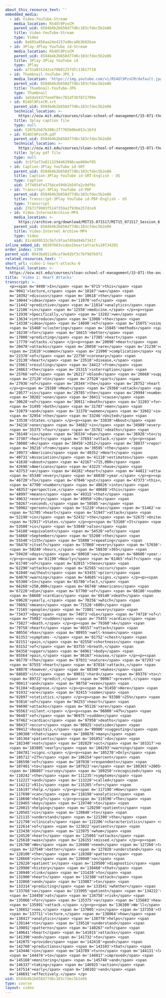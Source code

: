 ```yaml
---
about_this_resource_text: ''
embedded_media:
  - id: Video-YouTube-Stream
    media_location: RS4Ol9PzxCM
    parent_uid: 8584b4b2b658d77d6c103cfdec5b2e86
    title: Video-YouTube-Stream
    type: Video
    uid: 8a693a856aa24e4157a9bca8b3b92bae
  - id: 3Play-3Play YouTube id-Stream
    media_location: RS4Ol9PzxCM
    parent_uid: 8584b4b2b658d77d6c103cfdec5b2e86
    title: 3Play-3Play YouTube id
    type: 3Play
    uid: a731a031242ce70b0125fdfc13617718
  - id: Thumbnail-YouTube-JPG_1
    media_location: 'https://img.youtube.com/vi/RS4Ol9PzxCM/default.jpg'
    parent_uid: 8584b4b2b658d77d6c103cfdec5b2e86
    title: Thumbnail-YouTube-JPG
    type: Thumbnail
    uid: 1e5da5437feedf0ec701df36f871799e
  - id: RS4Ol9PzxCM.srt
    parent_uid: 8584b4b2b658d77d6c103cfdec5b2e86
    technical_location: >-
      https://ocw.mit.edu/courses/sloan-school-of-management/15-071-the-analytics-edge-spring-2017/clustering/predictive-diagnosis-discovering-patterns-for-disease-detection/video-1-heart-attacks-0/RS4Ol9PzxCM.srt
    title: 3play caption file
    type: null
    uid: 5387b2b87b398c2f7765b06e653c1bfd
  - id: RS4Ol9PzxCM.pdf
    parent_uid: 8584b4b2b658d77d6c103cfdec5b2e86
    technical_location: >-
      https://ocw.mit.edu/courses/sloan-school-of-management/15-071-the-analytics-edge-spring-2017/clustering/predictive-diagnosis-discovering-patterns-for-disease-detection/video-1-heart-attacks-0/RS4Ol9PzxCM.pdf
    title: 3play pdf file
    type: null
    uid: 3c5f1e73a8113294463996cae860ef95
  - id: Caption-3Play YouTube id-SRT
    parent_uid: 8584b4b2b658d77d6c103cfdec5b2e86
    title: Caption-3Play YouTube id-SRT-English - US
    type: Caption
    uid: 2f74054fa175dce594b1b54fa2c8df0c
  - id: Transcript-3Play YouTube id-PDF
    parent_uid: 8584b4b2b658d77d6c103cfdec5b2e86
    title: Transcript-3Play YouTube id-PDF-English - US
    type: Transcript
    uid: 27671f9903f514f359a2f930e257dce9
  - id: Video-InternetArchive-MP4
    media_location: >-
      https://archive.org/download/MIT15.071S17/MIT15_071S17_Session_6.3.01_300k.mp4
    parent_uid: 8584b4b2b658d77d6c103cfdec5b2e86
    title: Video-Internet Archive-MP4
    type: Video
    uid: 81cddd9532c5b7c9faa7456d94b7341f
inline_embed_id: 88397663video1heartattacks20734205
order_index: 1398
parent_uid: 0943bd811d9caf9e92bf3c7bf9d7b9f2
related_resources_text: ''
short_url: video-1-heart-attacks-0
technical_location: >-
  https://ocw.mit.edu/courses/sloan-school-of-management/15-071-the-analytics-edge-spring-2017/clustering/predictive-diagnosis-discovering-patterns-for-disease-detection/video-1-heart-attacks-0
title: 'Video 1: Heart Attacks'
transcript: >-
  <p><span m='9490'>In</span> <span m='9715'>this</span> <span
  m='9941'>lecture,</span> <span m='10167'>we</span> <span
  m='10392'>discuss</span> <span m='10618'>the</span> <span
  m='10844'>idea</span> <span m='11070'>of</span> <span
  m='11442'>predictive</span> <span m='11814'>analytics</span> <span
  m='12186'>in</span> <span m='12558'>medicine.</span> </p><p><span
  m='12930'>Specifically,</span> <span m='13282'>we</span> <span
  m='13634'>introduce</span> <span m='13986'>the</span> <span
  m='14338'>idea</span> <span m='14690'>of</span> <span m='15075'>using</span>
  <span m='15460'>clustering</span> <span m='15845'>methods</span> <span
  m='16230'>for</span> <span m='16615'>better</span> <span
  m='17000'>predicting</span> <span m='17385'>heart</span> <span
  m='17770'>attacks.</span> </p><p><span m='20090'>Heart</span> <span
  m='20470'>attacks</span> <span m='20850'>are</span> <span m='21230'>a</span>
  <span m='21610'>common</span> <span m='21990'>complication</span> <span
  m='22370'>of</span> <span m='22750'>coronary</span> <span
  m='23130'>heart</span> <span m='23510'>disease,</span> <span
  m='23961'>resulting</span> <span m='24412'>from</span> <span
  m='24863'>the</span> <span m='25315'>interruption</span> <span
  m='25766'>of</span> <span m='26217'>blood</span> <span m='26668'>supply</span>
  <span m='27120'>to</span> <span m='27528'>part</span> <span
  m='27936'>of</span> <span m='28344'>the</span> <span m='28752'>heart.</span>
  </p><p><span m='29160'>Heat</span> <span m='29368'>attack</span> <span
  m='29577'>is</span> <span m='29785'>the</span> <span m='29994'>number</span>
  <span m='30202'>one</span> <span m='30411'>cause</span> <span
  m='30620'>of</span> <span m='30911'>death</span> <span m='31203'>for</span>
  <span m='31495'>both</span> <span m='31787'>men</span> <span
  m='32079'>and</span> <span m='32370'>women</span> <span m='32662'>in</span>
  <span m='32954'>the</span> <span m='33246'>United</span> <span
  m='33538'>States.</span> </p><p><span m='33830'>About</span> <span
  m='34216'>one</span> <span m='34602'>in</span> <span m='34989'>every</span>
  <span m='35375'>four</span> <span m='35761'>deaths</span> <span
  m='36148'>is</span> <span m='36534'>due</span> <span m='36920'>to</span> <span
  m='37307'>heart</span> <span m='37693'>attack.</span> </p><p><span
  m='38080'>A</span> <span m='38458'>2012</span> <span m='38837'>report</span>
  <span m='39216'>from</span> <span m='39595'>the</span> <span
  m='39973'>American</span> <span m='40352'>Heart</span> <span
  m='40731'>Association</span> <span m='41110'>estimates</span> <span
  m='41638'>about</span> <span m='42167'>715,000</span> <span
  m='42696'>Americans</span> <span m='43225'>have</span> <span
  m='43753'>a</span> <span m='44282'>heart</span> <span m='44811'>attack</span>
  <span m='45340'>every</span> <span m='46030'>year.</span> </p><p><span
  m='46720'>To</span> <span m='47046'>put</span> <span m='47373'>this</span>
  <span m='47700'>number</span> <span m='48026'>into</span> <span
  m='48353'>perspective,</span> <span m='48680'>this</span> <span
  m='48997'>means</span> <span m='49315'>that</span> <span
  m='49632'>every</span> <span m='49950'>20</span> <span
  m='50267'>seconds,</span> <span m='50585'>a</span> <span
  m='50902'>person</span> <span m='51220'>has</span> <span m='51462'>a</span>
  <span m='51705'>heart</span> <span m='51947'>attack</span> <span
  m='52190'>in</span> <span m='52432'>the</span> <span m='52675'>United</span>
  <span m='52917'>States.</span> </p><p><span m='53160'>It</span> <span
  m='53500'>is</span> <span m='53840'>also</span> <span
  m='54180'>equivalent</span> <span m='54520'>of</span> <span
  m='54860'>September</span> <span m='55200'>the</span> <span
  m='55540'>11th</span> <span m='55880'>repeating</span> <span
  m='56470'>itself</span> <span m='57060'>every</span> <span m='57650'>24</span>
  <span m='58240'>hours,</span> <span m='58830'>365</span> <span
  m='59420'>days</span> <span m='60010'>a</span> <span m='60600'>year.</span>
  </p><p><span m='61190'>Nearly</span> <span m='61465'>half</span> <span
  m='61740'>of</span> <span m='62015'>these</span> <span
  m='62290'>attacks</span> <span m='62565'>occur</span> <span
  m='62840'>without</span> <span m='63455'>prior</span> <span
  m='64070'>warning</span> <span m='64685'>signs.</span> </p><p><span
  m='65300'>In</span> <span m='65780'>fact,</span> <span
  m='66260'>250,000</span> <span m='66740'>Americans</span> <span
  m='67220'>die</span> <span m='67700'>of</span> <span m='68180'>sudden</span>
  <span m='68660'>cardiac</span> <span m='69140'>death</span> <span
  m='69620'>yearly,</span> <span m='70256'>which</span> <span
  m='70892'>means</span> <span m='71528'>680</span> <span
  m='72165'>people</span> <span m='72801'>every</span> <span
  m='73437'>day</span> <span m='74073'>die</span> <span m='74710'>of</span>
  <span m='75082'>sudden</span> <span m='75455'>cardiac</span> <span
  m='75827'>death.</span> </p><p><span m='79360'>A</span> <span
  m='79758'>heart</span> <span m='80157'>attack</span> <span
  m='80556'>has</span> <span m='80955'>well-known</span> <span
  m='81353'>symptoms--</span> <span m='81752'>chest</span> <span
  m='82151'>pain,</span> <span m='82550'>shortness</span> <span
  m='83152'>of</span> <span m='83755'>breath,</span> <span
  m='84358'>upper</span> <span m='84961'>body</span> <span
  m='85564'>pain,</span> <span m='86167'>nausea.</span> </p><p><span
  m='86770'>The</span> <span m='87031'>nature</span> <span m='87293'>of</span>
  <span m='87555'>heart</span> <span m='87816'>attacks,</span> <span
  m='88078'>however,</span> <span m='88340'>makes</span> <span
  m='88685'>it</span> <span m='89031'>hard</span> <span m='89376'>to</span>
  <span m='89722'>predict,</span> <span m='90067'>prevent,</span> <span
  m='90413'>and</span> <span m='90758'>even</span> <span
  m='91104'>diagnose.</span> </p><p><span m='91450'>Here</span> <span
  m='91932'>are</span> <span m='92415'>some</span> <span
  m='92897'>statistics.</span> </p><p><span m='93380'>25%</span> <span
  m='93816'>of</span> <span m='94253'>heart</span> <span
  m='94690'>attacks</span> <span m='95126'>are</span> <span
  m='95563'>silent.</span> </p><p><span m='96000'>47%</span> <span
  m='96487'>of</span> <span m='96975'>sudden</span> <span
  m='97462'>cardiac</span> <span m='97950'>deaths</span> <span
  m='98437'>occur</span> <span m='98925'>outside</span> <span
  m='99412'>hospitals,</span> <span m='99900'>suggesting</span> <span
  m='100388'>that</span> <span m='100876'>many</span> <span
  m='101364'>patients</span> <span m='101852'>do</span> <span
  m='102340'>not</span> <span m='102829'>act</span> <span m='103317'>on</span>
  <span m='103805'>early</span> <span m='104293'>warning</span> <span
  m='104781'>signs.</span> </p><p><span m='105270'>Only</span> <span
  m='105712'>27%</span> <span m='106154'>percent</span> <span
  m='106596'>of</span> <span m='107038'>respondents</span> <span
  m='107481'>to</span> <span m='107923'>a</span> <span m='108365'>2005</span>
  <span m='108807'>survey</span> <span m='109250'>recognized</span> <span
  m='110242'>the</span> <span m='111235'>symptoms</span> <span
  m='112227'>and</span> <span m='113220'>called</span> <span
  m='114212'>911</span> <span m='115205'>for</span> <span
  m='116197'>help.</span> </p><p><span m='117190'>How</span> <span
  m='117690'>can</span> <span m='118190'>analytics</span> <span
  m='118690'>help?</span> </p><p><span m='119190'>The</span> <span
  m='119465'>key</span> <span m='119740'>to</span> <span
  m='120015'>helping</span> <span m='120290'>patients</span> <span
  m='120565'>is</span> <span m='120840'>to</span> <span
  m='121115'>understand</span> <span m='121390'>the</span> <span
  m='121798'>clinical</span> <span m='122206'>characteristics</span> <span
  m='122614'>of</span> <span m='123022'>patients</span> <span
  m='123430'>in</span> <span m='123975'>whom</span> <span
  m='124520'>heart</span> <span m='125065'>attacks</span> <span
  m='125610'>was</span> <span m='126155'>missed.</span> </p><p><span
  m='126700'>We</span> <span m='126980'>need</span> <span m='127260'>to</span>
  <span m='127540'>better</span> <span m='127820'>understand</span> <span
  m='128100'>the</span> <span m='128380'>patterns</span> <span
  m='128660'>in</span> <span m='128940'>a</span> <span
  m='129220'>patient's</span> <span m='129500'>diagnostic</span> <span
  m='129980'>history</span> <span m='130460'>that</span> <span
  m='130940'>link</span> <span m='131420'>to</span> <span
  m='131900'>heart</span> <span m='132380'>attack</span> <span
  m='132860'>and</span> <span m='133087'>to</span> <span
  m='133314'>predicting</span> <span m='133541'>whether</span> <span
  m='133768'>a</span> <span m='133995'>patient</span> <span m='134222'>is</span>
  <span m='134450'>at</span> <span m='134758'>risk</span> <span
  m='135066'>for</span> <span m='135375'>a</span> <span m='135683'>heart</span>
  <span m='135991'>attack.</span> </p><p><span m='136300'>We'll</span> <span
  m='136652'>see,</span> <span m='137005'>in</span> <span m='137358'>this</span>
  <span m='137711'>lecture,</span> <span m='138064'>how</span> <span
  m='138417'>analytics</span> <span m='138770'>helps</span> <span
  m='139144'>to</span> <span m='139518'>understand</span> <span
  m='139892'>patterns</span> <span m='140267'>of</span> <span
  m='140641'>heart</span> <span m='141015'>attacks</span> <span
  m='141390'>and</span> <span m='141732'>to</span> <span
  m='142075'>provide</span> <span m='142418'>good</span> <span
  m='142760'>predictions</span> <span m='143103'>that</span> <span
  m='143446'>in</span> <span m='143789'>turn</span> <span m='144131'>lead</span>
  <span m='144474'>to</span> <span m='144817'>improved</span> <span
  m='145160'>monitoring</span> <span m='145748'>and</span> <span
  m='146337'>taking</span> <span m='146925'>action</span> <span
  m='147514'>early</span> <span m='148102'>and</span> <span
  m='148691'>effectively.</span> </p>
uid: 8584b4b2b658d77d6c103cfdec5b2e86
type: course
layout: video
---
```

